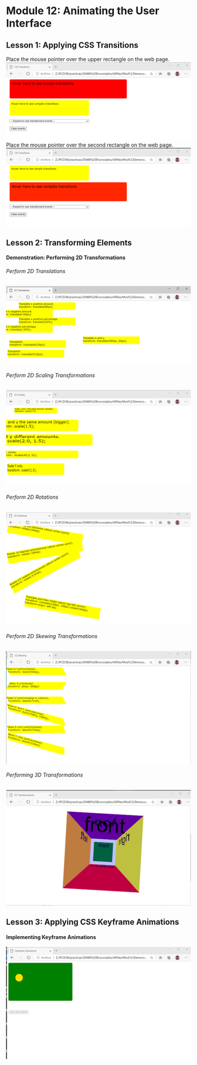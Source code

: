 ﻿# Module 12: Animating the User Interface
## Lesson 1: Applying CSS Transitions
Place the mouse pointer over the upper rectangle on the web page.
<img src="ejerc_12_1_a.png">
Place the mouse pointer over the second rectangle on the web page.
<img src="ejerc_12_1_b.png">
## Lesson 2: Transforming Elements
#### Demonstration: Performing 2D Transformations
###### Perform 2D Translations
<img src="ejerc_12_2_a.png">

###### Perform 2D Scaling Transformations
<img src="ejerc_12_2_b.png">

###### Perform 2D Rotations
<img src="ejerc_12_2_c.png">

###### Perform 2D Skewing Transformations
<img src="ejerc_12_2_d.png">

###### Performing 3D Transformations
<img src="ejerc_12_2_e.png">

## Lesson 3: Applying CSS Keyframe Animations
#### Implementing Keyframe Animations
<img src="ejerc_12_3_a.png">
